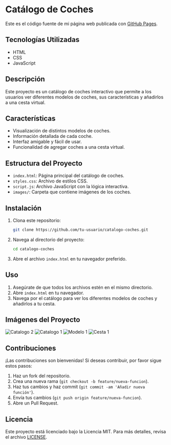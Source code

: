 # Catálogo de Coches

Este es el código fuente de mi página web publicada con [GitHub Pages](https://enyixz.github.io/Catalogo-coches/catalogo.html).

## Tecnologías Utilizadas
- HTML
- CSS
- JavaScript

## Descripción

Este proyecto es un catálogo de coches interactivo que permite a los usuarios ver diferentes modelos de coches, sus características y añadirlos a una cesta virtual.

## Características

- Visualización de distintos modelos de coches.
- Información detallada de cada coche.
- Interfaz amigable y fácil de usar.
- Funcionalidad de agregar coches a una cesta virtual.

## Estructura del Proyecto

- `index.html`: Página principal del catálogo de coches.
- `styles.css`: Archivo de estilos CSS.
- `script.js`: Archivo JavaScript con la lógica interactiva.
- `images/`: Carpeta que contiene imágenes de los coches.

## Instalación

1. Clona este repositorio:
    ```sh
    git clone https://github.com/tu-usuario/catalogo-coches.git
    ```
2. Navega al directorio del proyecto:
    ```sh
    cd catalogo-coches
    ```
3. Abre el archivo `index.html` en tu navegador preferido.

## Uso

1. Asegúrate de que todos los archivos estén en el mismo directorio.
2. Abre `index.html` en tu navegador.
3. Navega por el catálogo para ver los diferentes modelos de coches y añadirlos a tu cesta.

## Imágenes del Proyecto

![Catalogo 2](https://github.com/user-attachments/assets/753ee648-3bd8-4990-9769-d17e4ea1508b)
![Catalogo 1](https://github.com/user-attachments/assets/da1ab56a-4eeb-4063-a191-8298e2f7ad2b)
![Modelo 1](https://github.com/user-attachments/assets/739e9dce-c9d1-467e-955d-b56342e9f44b)
![Cesta 1](https://github.com/user-attachments/assets/84f4bb48-cb9e-4c92-9a58-5106466029e4)

## Contribuciones

¡Las contribuciones son bienvenidas! Si deseas contribuir, por favor sigue estos pasos:
1. Haz un fork del repositorio.
2. Crea una nueva rama (`git checkout -b feature/nueva-funcion`).
3. Haz tus cambios y haz commit (`git commit -am 'Añadir nueva función'`).
4. Envía tus cambios (`git push origin feature/nueva-funcion`).
5. Abre un Pull Request.

## Licencia

Este proyecto está licenciado bajo la Licencia MIT. Para más detalles, revisa el archivo [LICENSE](./LICENSE).

